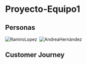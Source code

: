 # Proyecto-Equipo1

## Personas
![RamiroLopez ](https://user-images.githubusercontent.com/47927104/161279276-97546653-7188-4c6f-9fcf-baffdb706106.png)
![AndreaHernández](https://user-images.githubusercontent.com/69361149/161280762-bf74cf20-e13e-48ea-aa13-87456e270052.png)
## Customer Journey
